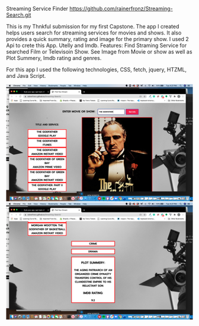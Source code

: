 
Streaming Service Finder
https://github.com/rainerfronz/Streaming-Search.git

This is my Thnkful submission for my first Capstone. The app I created helps users search for streaming services for movies and shows. It also provides a quick summary, rating and image for the primary show. I used 2 Api to crete this App. Utelly and Imdb.
Features:
Find Straming Service for searched Film or Televisoin Show.
See Image from Movie or show as well as Plot Summery, Imdb rating and genres.


For this app  I used the following technologies, CSS, fetch, jquery, HTZML,
and Java Script. 

<img src="image/Screenshot 2020-10-06 at 4.27.35 PM.png"/>
<irg src="image/Screenshot 2020-10-06 at 4.26.31 PM.png"/>
<img src="image/Screenshot 2020-10-06 at 4.27.42 PM.png"/>

